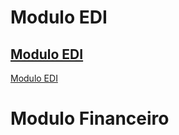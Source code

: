 <!-- TITLE: Home -->
<!-- SUBTITLE: Documentação referente a o sistema ESL e seus processos. -->

# Modulo EDI
## <a href="https://eslwiki.herokuapp.com/edi#edi">Modulo EDI</a>
<a href="https://eslwiki.herokuapp.com/edi#edi">Modulo EDI</a>
# Modulo Financeiro